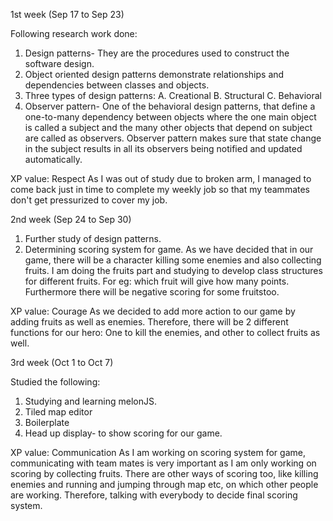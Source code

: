 1st week (Sep 17 to Sep 23)

Following research work done:
1. Design patterns- They are the procedures used to construct the software design.
2. Object oriented design patterns demonstrate relationships and dependencies between classes and objects.
3. Three types of design patterns: A. Creational B. Structural C. Behavioral
4. Observer pattern- One of the behavioral design patterns, that define a one-to-many dependency between objects where the one main object is called a subject and the many other objects that depend on subject are called as observers. Observer pattern makes sure that state change in the subject results in all its observers being notified and updated automatically.

XP value: Respect
As I was out of study due to broken arm, I managed to come back just in time to complete my weekly job so that my teammates don't get pressurized to cover my job.


2nd week (Sep 24 to Sep 30)

1. Further study of design patterns.
2. Determining scoring system for game. As we have decided that in our game, there will be a character killing some enemies and also collecting fruits. I am doing the fruits part and studying to develop class structures for different fruits. For eg: which fruit will give how many points. Furthermore there will be negative scoring for some fruitstoo.

XP value: Courage
As we decided to add more action to our game by adding fruits as well as enemies. Therefore, there will be 2 different functions for our hero: One to kill the enemies, and other to collect fruits as well.


3rd week (Oct 1 to Oct 7)

Studied the following:
1. Studying and learning melonJS.
2. Tiled map editor
3. Boilerplate
4. Head up display- to show scoring for our game.

XP value: Communication
As I am working on scoring system for game, communicating with team mates is very important as I am only working on scoring by collecting fruits. There are other ways of scoring too, like killing enemies and running and jumping through map etc, on which other people are working. Therefore, talking with everybody to decide final scoring system.
